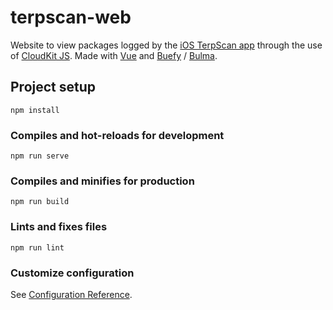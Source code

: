 # terpscan-web

Website to view packages logged by the [iOS TerpScan app](https://github.com/justinqle/terpscan) through the use of [CloudKit JS](https://developer.apple.com/documentation/cloudkitjs). Made with [Vue](https://vuejs.org) and [Buefy](https://buefy.org) / [Bulma](https://bulma.io).

## Project setup
```
npm install
```

### Compiles and hot-reloads for development
```
npm run serve
```

### Compiles and minifies for production
```
npm run build
```

### Lints and fixes files
```
npm run lint
```

### Customize configuration
See [Configuration Reference](https://cli.vuejs.org/config/).
